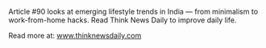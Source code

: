 Article #90 looks at emerging lifestyle trends in India — from minimalism to work-from-home hacks. Read Think News Daily to improve daily life.

Read more at: www.thinknewsdaily.com